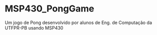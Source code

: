 # MSP430_PongGame
Um jogo de Pong desenvolvido por alunos de Eng. de Computação da UTFPR-PB usando MSP430
